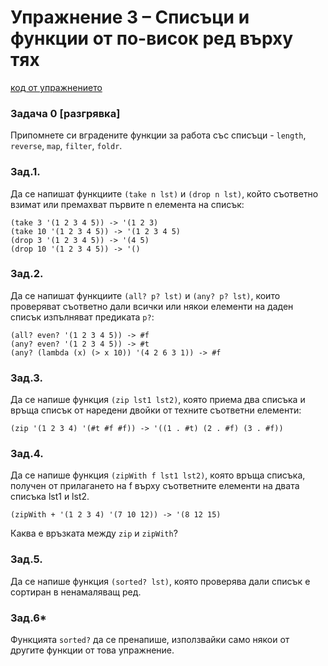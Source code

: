 # Упражнение 3 – Списъци и функции от по-висок ред върху тях

[код от упражнението](ex03-20241024-solutions.rkt)

### Задача 0 [разгрявка]
Припомнете си вградените функции за работа със списъци - `length`, `reverse`, `map`, `filter`, `foldr`.

### Зад.1.
Да се напишат функциите `(take n lst)` и `(drop n lst)`, който съответно взимат или премахват първите n елемента на списък:
```
(take 3 '(1 2 3 4 5)) -> '(1 2 3)
(take 10 '(1 2 3 4 5)) -> '(1 2 3 4 5)
(drop 3 '(1 2 3 4 5)) -> '(4 5)
(drop 10 '(1 2 3 4 5)) -> '()
```
### Зад.2.
Да се напишат функциите `(all? p? lst)` и `(any? p? lst)`, които проверяват съответно дали всички или някои елементи на даден списък изпълняват предиката `p?`:
```
(all? even? '(1 2 3 4 5)) -> #f
(any? even? '(1 2 3 4 5)) -> #t
(any? (lambda (x) (> x 10)) '(4 2 6 3 1)) -> #f
```
### Зад.3.
Да се напише функция `(zip lst1 lst2)`, която приема два списъка и връща списък от наредени двойки от техните съответни елементи:
```
(zip '(1 2 3 4) '(#t #f #f)) -> '((1 . #t) (2 . #f) (3 . #f))
```
### Зад.4.
Да се напише функция `(zipWith f lst1 lst2)`, която връща списъка, получен от прилагането на f върху съответните елементи на двата списъка lst1 и lst2.
```
(zipWith + '(1 2 3 4) '(7 10 12)) -> '(8 12 15)
```
Каква е връзката между `zip` и `zipWith`?
### Зад.5.
Да се напише функция `(sorted? lst)`, която проверява дали списък е сортиран в ненамаляващ ред.

### Зад.6*
Функцията `sorted?` да се пренапише, използвайки само някои от другите функции от това упражнение.

